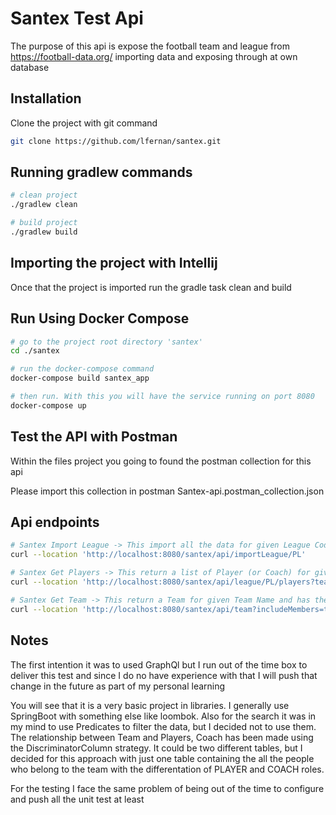 # Santex Test Api

The purpose of this api is expose the football team and league from https://football-data.org/ importing data and exposing through at own database

## Installation

Clone the project with git command

```bash
git clone https://github.com/lfernan/santex.git
```
## Running gradlew commands

```bash
# clean project
./gradlew clean

# build project
./gradlew build
```
## Importing the project with Intellij

Once that the project is imported run the gradle task clean and build

## Run Using Docker Compose

```bash
# go to the project root directory 'santex'
cd ./santex

# run the docker-compose command
docker-compose build santex_app

# then run. With this you will have the service running on port 8080
docker-compose up
```

## Test the API with Postman

Within the files project you going to found the postman collection for this api

Please import this collection in postman Santex-api.postman_collection.json

## Api endpoints
```bash
# Santex Import League -> This import all the data for given League Code
curl --location 'http://localhost:8080/santex/api/importLeague/PL'

# Santex Get Players -> This return a list of Player (or Coach) for given League Code and Team Name
curl --location 'http://localhost:8080/santex/api/league/PL/players?teamName=Everton%20FC'

# Santex Get Team -> This return a Team for given Team Name and has the option to include Players or Coach
curl --location 'http://localhost:8080/santex/api/team?includeMembers=true&teamName=Arsenal%20FC'
```
## Notes
The first intention it was to used GraphQl but I run out of the time box to deliver this test and since I do no have experience with that I will push that change in the future as part of my personal learning

You will see that it is a very basic project in libraries. I generally use SpringBoot with something else like loombok. Also for the search it was in my mind to use Predicates to filter the data, but I decided not to use them. The relationship between Team and Players, Coach has been made using the DiscriminatorColumn strategy. It could be two different tables, but I decided for this approach with just one table containing the all the people who belong to the team with the differentation of PLAYER and COACH roles.

For the testing I face the same problem of being out of the time to configure and push all the unit test at least

